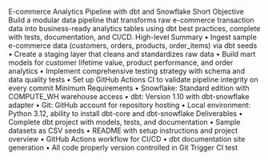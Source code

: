 E-commerce Analytics Pipeline with dbt and Snowflake
Short Objective
Build a modular data pipeline that transforms raw e-commerce transaction data into business-ready analytics tables using dbt best practices, complete with tests, documentation, and CI/CD.
High-level Summary
•	Ingest sample e-commerce data (customers, orders, products, order_items) via dbt seeds
•	Create a staging layer that cleans and standardizes raw data
•	Build mart models for customer lifetime value, product performance, and order analytics
•	Implement comprehensive testing strategy with schema and data quality tests
•	Set up GitHub Actions CI to validate pipeline integrity on every commit
Minimum Requirements
•	Snowflake: Standard edition with COMPUTE_WH warehouse access
•	dbt: Version 1.10 with dbt-snowflake adapter
•	Git: GitHub account for repository hosting
•	Local environment: Python 3.12, ability to install dbt-core and dbt-snowflake
Deliverables
•	Complete dbt project with models, tests, and documentation
•	Sample datasets as CSV seeds
•	README with setup instructions and project overview
•	GitHub Actions workflow for CI/CD
•	dbt documentation site generation
•	All code properly version controlled in Git
Trigger CI test
